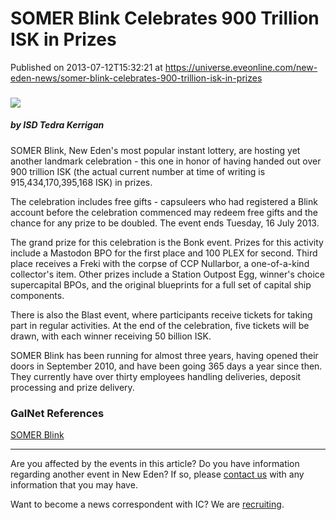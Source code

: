 # SOMER Blink Celebrates 900 Trillion ISK in Prizes
Published on 2013-07-12T15:32:21 at https://universe.eveonline.com/new-eden-news/somer-blink-celebrates-900-trillion-isk-in-prizes

###   

![](http://web.ccpgamescdn.com/newssystem/media/64904/1/ISD_IC.png)

#####  by ISD Tedra Kerrigan

SOMER Blink, New Eden's most popular instant lottery, are hosting yet another landmark celebration - this one in honor of having handed out over 900 trillion ISK (the actual current number at time of writing is 915,434,170,395,168 ISK) in prizes.

The celebration includes free gifts - capsuleers who had registered a Blink account before the celebration commenced may redeem free gifts and the chance for any prize to be doubled. The event ends Tuesday, 16 July 2013.

The grand prize for this celebration is the Bonk event. Prizes for this activity include a Mastodon BPO for the first place and 100 PLEX for second. Third place receives a Freki with the corpse of CCP Nullarbor, a one-of-a-kind collector's item. Other prizes include a Station Outpost Egg, winner's choice supercapital BPOs, and the original blueprints for a full set of capital ship components.

There is also the Blast event, where participants receive tickets for taking part in regular activities. At the end of the celebration, five tickets will be drawn, with each winner receiving 50 billion ISK.

SOMER Blink has been running for almost three years, having opened their doors in September 2010, and have been going 365 days a year since then. They currently have over thirty employees handling deliveries, deposit processing and prize delivery.

###  GalNet References

[SOMER Blink](http://cogdev.net/blink/)

 

* * *

Are you affected by the events in this article? Do you have information regarding another event in New Eden? If so, please [contact us](http://www.eveonline.com/news.asp?a=submitrp) with any information that you may have.

Want to become a news correspondent with IC? We are [recruiting](http://www.eveonline.com/isd.asp).
